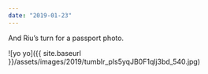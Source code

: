 ```yaml
---
date: "2019-01-23"
---
```


And Riu’s turn for a passport photo.

![yo yo]({{ site.baseurl }}/assets/images/2019/tumblr_pls5yqJB0F1qlj3bd_540.jpg)
